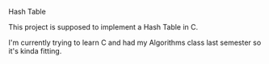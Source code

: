 Hash Table

This project is supposed to implement a Hash Table in C.

I'm currently trying to learn C and had my Algorithms class 
last semester so it's kinda fitting.
